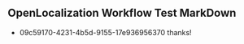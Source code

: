 ## OpenLocalization Workflow Test MarkDown
* 09c59170-4231-4b5d-9155-17e936956370 thanks!

<!--HONumber=Aug16_HO4-->


